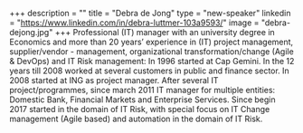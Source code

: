 +++
description = ""
title = "Debra de Jong"
type = "new-speaker"
linkedin = "https://www.linkedin.com/in/debra-luttmer-103a9593/"
image = "debra-dejong.jpg"
+++
Professional (IT) manager with an university degree in Economics and more than 20 years’ experience in (IT) project management, supplier/vendor - management, organizational transformation/change (Agile & DevOps) and IT Risk management:
In 1996 started at Cap Gemini. In the 12 years till 2008 worked at several customers in public and finance sector.
In 2008 started at ING as project manager. After several IT project/programmes, since march 2011 IT manager for multiple entities: Domestic Bank, Financial Markets and Enterprise Services.
Since begin 2017 started in the domain of IT Risk, with special focus on IT Change management (Agile based) and automation in the domain of IT Risk.